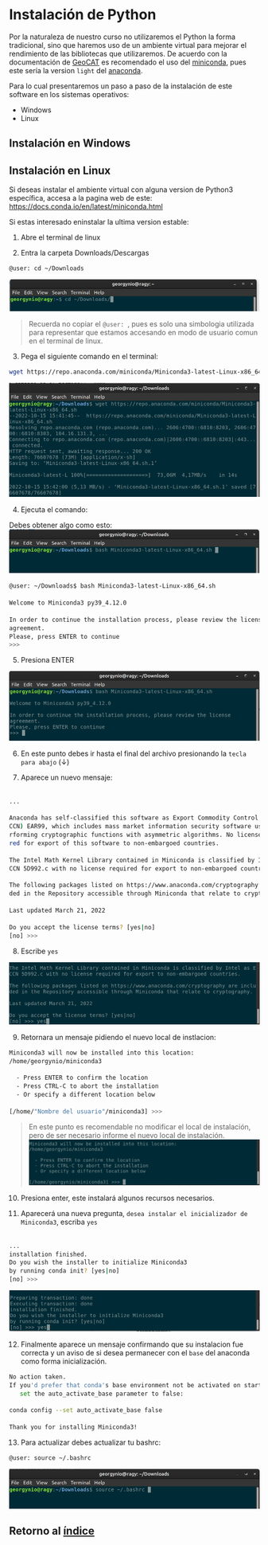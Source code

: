 # Instalación de Python

Por la naturaleza de nuestro curso no utilizaremos el Python la forma tradicional, sino que haremos uso de un ambiente virtual para mejorar el rendimiento de las bibliotecas que utilizaremos. De acuerdo con la documentación de [GeoCAT](https://geocat.ucar.edu/pages/software.html) es recomendado el uso del [miniconda](https://docs.conda.io/en/latest/miniconda.html), pues este sería la version `light` del [anaconda](https://www.anaconda.com/products/distribution).

Para lo cual presentaremos un paso a paso de la instalación de este software en los sistemas operativos:
- Windows
- Linux

## Instalación en Windows


## Instalación en Linux

Si deseas instalar el ambiente virtual con alguna version de Python3 específica, accesa a la pagina web de este: https://docs.conda.io/en/latest/miniconda.html

Si estas interesado eninstalar la ultima version estable:
1. Abre el terminal de linux

2. Entra la carpeta Downloads/Descargas
```bash
@user: cd ~/Downloads
```
![](./figs_linux/cd_download.png)

> Recuerda no copiar el `@user: `, pues es solo una simbologia utilizada para representar que estamos accesando en modo de usuario comun en el terminal de linux.

3. Pega el siguiente comando en el terminal:
```bash
wget https://repo.anaconda.com/miniconda/Miniconda3-latest-Linux-x86_64.sh
``` 

![](./figs_linux/wget.png)


4. Ejecuta el comando:

Debes obtener algo como esto:
![](./figs_linux/bash_min.png)


```bash
@user: ~/Downloads$ bash Miniconda3-latest-Linux-x86_64.sh 

Welcome to Miniconda3 py39_4.12.0

In order to continue the installation process, please review the license
agreement.
Please, press ENTER to continue
>>> 

```



5. Presiona ENTER

![](./figs_linux/bash_enter.png)


6. En este punto debes ir hasta el final del archivo presionando la `tecla para abajo` (&darr;)

7. Aparece un nuevo mensaje:

```bash

...

Anaconda has self-classified this software as Export Commodity Control Number (E
CCN) EAR99, which includes mass market information security software using or pe
rforming cryptographic functions with asymmetric algorithms. No license is requi
red for export of this software to non-embargoed countries.

The Intel Math Kernel Library contained in Miniconda is classified by Intel as E
CCN 5D992.c with no license required for export to non-embargoed countries.

The following packages listed on https://www.anaconda.com/cryptography are inclu
ded in the Repository accessible through Miniconda that relate to cryptography.

Last updated March 21, 2022

Do you accept the license terms? [yes|no]
[no] >>>  
```

8. Escribe `yes`

![](./figs_linux/pres_yes.png)

9. Retornara un mensaje pidiendo el nuevo local de instlacion:

```bash
Miniconda3 will now be installed into this location:
/home/georgynio/miniconda3

  - Press ENTER to confirm the location
  - Press CTRL-C to abort the installation
  - Or specify a different location below

[/home/"Nombre del usuario"/miniconda3] >>> 
```

> En este punto es recomendable no modificar el local de instalación, pero de ser necesario informe el nuevo local de instalación.
![](./figs_linux/path_miniconda.png)


10. Presiona enter, este instalará algunos recursos necesarios.

11. Aparecerá una nueva pregunta, `desea instalar el inicializador de Miniconda3`, escriba `yes`

```bash

...
installation finished.
Do you wish the installer to initialize Miniconda3
by running conda init? [yes|no]
[no] >>> 

```
![](./figs_linux/install_yes.png)

12. Finalmente aparece un mensaje confirmando que su instalacion fue correcta y un aviso de si desea permanecer con el `base` del anaconda como forma inicialización.

```bash
No action taken.
If you'd prefer that conda's base environment not be activated on startup, 
   set the auto_activate_base parameter to false: 

conda config --set auto_activate_base false

Thank you for installing Miniconda3!
```

13. Para actualizar debes actualizar tu bashrc:

```bash
@user: source ~/.bashrc
```
![](./figs_linux/source_bash.png)

## Retorno al [índice](./../indice.md)